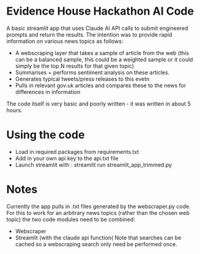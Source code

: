 # Evidence House Hackathon AI Code
A basic streamlit app that uses Claude AI API calls to submit engineered prompts and return the results.
The intention was to provide rapid information on various news topics as follows:
  * A webscraping layer that takes a sample of article from the web (this can be a balanced sample, this could be a weighted sample or it could simply be the top N results for that given topic)
  * Summarises + performs sentiment analysis on these articles.
  * Generates typical tweets/press releases to this evetn
  * Pulls in relevant gov.uk articles and compares these to the news for differences in information

The code itself is very basic and poorly written - it was written in about 5 hours. 

# Using the code 
* Load in required packages from requirements.txt
* Add in your own api key to the api.txt file
* Launch streamlit with : streamlit run streamlit_app_trimmed.py

# Notes
Currently the app pulls in .txt files generated by the webscraper.py code. For this to work for an arbitrary news topics (rather than the chosen web topic) the two code modules need to be combined:
* Webscraper
* Streamlit (with the claude api function(
Note that searches can be cached so a webscraping search only need be performed once.
